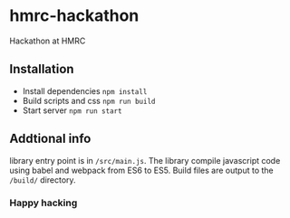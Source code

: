 # hmrc-hackathon
Hackathon at HMRC

## Installation
- Install dependencies `npm install`
- Build scripts and css `npm run build`
- Start server `npm run start`

## Addtional info
library entry point is in `/src/main.js`. The library compile javascript code using
babel and webpack from ES6 to ES5. Build files are output to the `/build/` directory.

### Happy hacking
